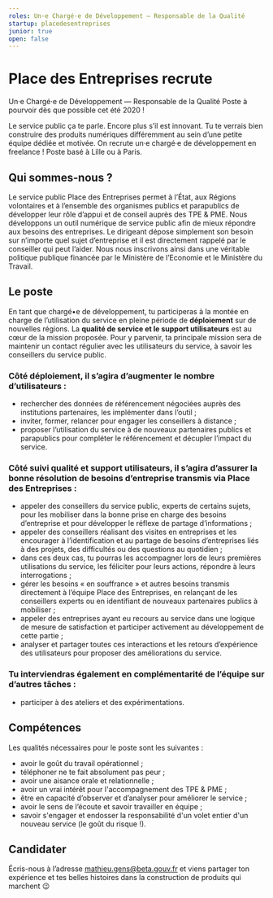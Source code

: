 ```yaml
---
roles: Un·e Chargé·e de Développement — Responsable de la Qualité
startup: placedesentreprises
junior: true
open: false  
---
```


# Place des Entreprises recrute

Un·e Chargé·e de Développement — Responsable de la Qualité
Poste à pourvoir dès que possible cet été 2020 !

Le service public ça te parle. Encore plus s’il est innovant. Tu te verrais bien construire des produits numériques différemment au sein d’une petite équipe dédiée et motivée.
On recrute un·e chargé·e de développement en freelance !
Poste basé à Lille ou à Paris.

## Qui sommes-nous ?

Le service public Place des Entreprises permet à l’État, aux Régions volontaires et à l’ensemble des organismes publics et parapublics de développer leur rôle d’appui et de conseil auprès des TPE & PME.
Nous développons un outil numérique de service public afin de mieux répondre aux besoins des entreprises. Le dirigeant dépose simplement son besoin sur n’importe quel sujet d’entreprise et il est directement rappelé par le conseiller qui peut l’aider.
Nous nous inscrivons ainsi dans une véritable politique publique financée par le Ministère de l’Economie et le Ministère du Travail.

## Le poste
En tant que chargé•e de développement, tu participeras à la montée en charge de l’utilisation du service en pleine période de **déploiement** sur de nouvelles régions. La **qualité de service et le support utilisateurs** est au cœur de la mission proposée.
Pour y parvenir, ta principale mission sera de maintenir un contact régulier avec les utilisateurs du service, à savoir les conseillers du service public.

### Côté déploiement, il s’agira d’augmenter le nombre d’utilisateurs :

- rechercher des données de référencement négociées auprès des institutions partenaires, les implémenter dans l’outil ;
- inviter, former, relancer pour engager les conseillers à distance ;
- proposer l’utilisation du service à de nouveaux partenaires publics et parapublics pour compléter le référencement et décupler l’impact du service.

### Côté suivi qualité et support utilisateurs, il s’agira d’assurer la bonne résolution de besoins d’entreprise transmis via Place des Entreprises :

- appeler des conseillers du service public, experts de certains sujets, pour les mobiliser dans la bonne prise en charge des besoins d’entreprise et pour développer le réflexe de partage d’informations ;
- appeler des conseillers réalisant des visites en entreprises et les encourager à l’identification et au partage de besoins d’entreprises liés à des projets, des difficultés ou des questions au quotidien ;
- dans ces deux cas, tu pourras les accompagner lors de leurs premières utilisations du service, les féliciter pour leurs actions, répondre à leurs interrogations ;
- gérer les besoins « en souffrance » et autres besoins transmis directement à l’équipe Place des Entreprises, en relançant de les conseillers experts ou en identifiant de nouveaux partenaires publics à mobiliser ;
- appeler des entreprises ayant eu recours au service dans une logique de mesure de satisfaction et participer activement au développement de cette partie ;
- analyser et partager toutes ces interactions et les retours d’expérience des utilisateurs pour proposer des améliorations du service.

### Tu interviendras également en complémentarité de l’équipe sur d’autres tâches :

- participer à des ateliers et des expérimentations.

## Compétences
Les qualités nécessaires pour le poste sont les suivantes :

- avoir le goût du travail opérationnel ;
- téléphoner ne te fait absolument pas peur ; 
- avoir une aisance orale et relationnelle ; 
- avoir un vrai intérêt pour l'accompagnement des TPE & PME ; 
- être en capacité d’observer et d’analyser pour améliorer le service ; 
- avoir le sens de l’écoute et savoir travailler en équipe ; 
- savoir s'engager et endosser la responsabilité d'un volet entier d'un nouveau service (le goût du risque !).

## Candidater
Écris-nous à l’adresse mathieu.gens@beta.gouv.fr et viens partager ton expérience et tes belles histoires dans la construction de produits qui marchent 😉
